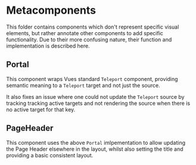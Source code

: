 # Metacomponents
This folder contains components which don't represent specific visual elements, but rather annotate other components to add specific functionality.
Due to their more confusing nature, their function and implementation is described here.

## Portal
This component wraps Vues standard `Teleport` component, providing semantic meaning to a `Teleport` target and not just the source.

It also fixes an issue where one could not update the `Teleport` source by tracking tracking active targets and not rendering the source when there is no active target for that key.

## PageHeader
This component uses the above `Portal` imlpementation to allow updating the Page Header elsewhere in the layout, whilst also setting the title and providing a basic consistent layout.
